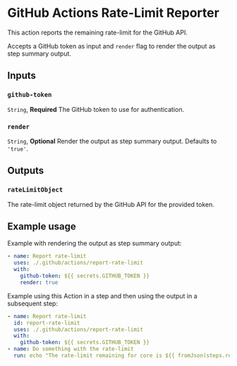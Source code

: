 # GitHub Actions Rate-Limit Reporter

This action reports the remaining rate-limit for the GitHub API.

Accepts a GitHub token as input and `render` flag to render the output as step summary output.

## Inputs

### `github-token`

`String`, **Required** The GitHub token to use for authentication.

### `render`

`String`, **Optional** Render the output as step summary output.  Defaults to `'true'`.

## Outputs

### `rateLimitObject`

The rate-limit object returned by the GitHub API for the provided token.

## Example usage

Example with rendering the output as step summary output:

```yaml
- name: Report rate-limit
  uses: ./.github/actions/report-rate-limit
  with:
    github-token: ${{ secrets.GITHUB_TOKEN }}
    render: true
```

Example using this Action in a step and then using the output in a subsequent step:

```yaml
- name: Report rate-limit
  id: report-rate-limit
  uses: ./.github/actions/report-rate-limit
  with:
    github-token: ${{ secrets.GITHUB_TOKEN }}
- name: Do something with the rate-limit
  run: echo "The rate-limit remaining for core is ${{ fromJson(steps.report-rate-limit.outputs.rateLimitObject).resources.core.remaining }}"
```
